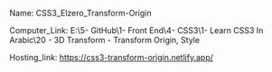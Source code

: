 
Name: CSS3_Elzero_Transform-Origin

Computer_Link: E:\5- GitHub\1- Front End\4- CSS3\1- Learn CSS3 In Arabic\20 - 3D Transform - Transform Origin, Style

Hosting_link: https://css3-transform-origin.netlify.app/

